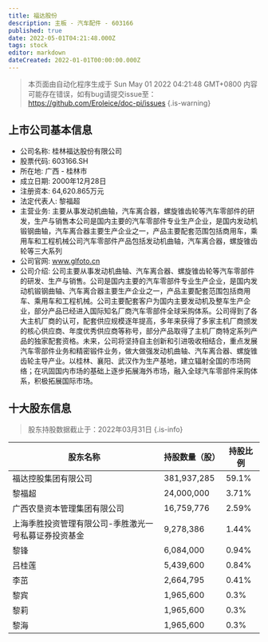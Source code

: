 ```yaml
---
title: 福达股份
description: 主板 - 汽车配件 - 603166
published: true
date: 2022-05-01T04:21:48.000Z
tags: stock
editor: markdown
dateCreated: 2022-01-01T00:00:00.000Z
---
```


> 本页面由自动化程序生成于 Sun May 01 2022 04:21:48 GMT+0800
> 内容可能存在错误，如有bug请提交issue至：https://github.com/Eroleice/doc-pi/issues
{.is-warning}

## 上市公司基本信息
- 公司名称: 桂林福达股份有限公司
- 股票代码: 603166.SH
- 所在地: 广西 - 桂林市
- 成立日期: 2000年12月28日
- 注册资本: 64,620.865万元
- 法定代表人: 黎福超
- 主营业务: 主要从事发动机曲轴，汽车离合器，螺旋锥齿轮等汽车零部件的研发，生产与销售本公司是国内主要的汽车零部件专业生产企业，是国内发动机锻钢曲轴，汽车离合器主要生产企业之一，产品主要配套范围包括商用车，乘用车和工程机械公司汽车零部件产品包括发动机曲轴，汽车离合器，螺旋锥齿轮等三大系列
- 公司官网: www.glfoto.cn
- 公司介绍: 公司主要从事发动机曲轴、汽车离合器、螺旋锥齿轮等汽车零部件的研发、生产与销售。公司是国内主要的汽车零部件专业生产企业，是国内发动机锻钢曲轴、汽车离合器主要生产企业之一，产品主要配套范围包括商用车、乘用车和工程机械。公司主要配套客户为国内主要发动机及整车生产企业，部分产品已经进入国际知名厂商汽车零部件全球采购体系。公司得到了各大主机厂商的认可，配套供应规模逐年提高，多年来获得了多家主机厂商颁发的核心供应商、年度优秀供应商等称号，部分产品取得了主机厂商特定系列产品的独家配套资格。未来，公司将坚持自主创新和引进吸收相结合，重点发展汽车零部件业务和精密锻件业务，做大做强发动机曲轴、汽车离合器、螺旋锥齿轮主导产业。以桂林、襄阳、武汉作为生产基地，建立辐射全国的市场网络；在巩固国内市场的基础上逐步拓展海外市场，融入全球汽车零部件采购体系，积极拓展国际市场。


## 十大股东信息
> 股东持股数据截止于：2022年03月31日
{.is-info}

| 股东名称 | 持股数量（股） | 持股比例 |
| --- | --- | --- |
| 福达控股集团有限公司 | 381,937,285 | 59.1% |
| 黎福超 | 24,000,000 | 3.71% |
| 广西农垦资本管理集团有限公司 | 16,759,776 | 2.59% |
| 上海季胜投资管理有限公司-季胜激光一号私募证券投资基金 | 9,278,386 | 1.44% |
| 黎锋 | 6,084,000 | 0.94% |
| 吕桂莲 | 5,439,600 | 0.84% |
| 李茁 | 2,664,795 | 0.41% |
| 黎宾 | 1,965,600 | 0.3% |
| 黎莉 | 1,965,600 | 0.3% |
| 黎海 | 1,965,600 | 0.3% |




